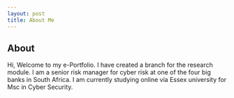 ```yaml
---
layout: post
title: About Me
---
```


## About

Hi, Welcome to my e-Portfolio. I have created a branch for the research module.
I am a senior risk manager for cyber risk at one of the four big banks in South Africa. 
I am currently studying online via Essex university for Msc in Cyber Security.
